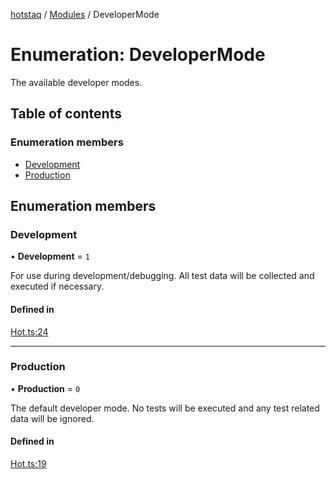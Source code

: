 [hotstaq](../README.md) / [Modules](../modules.md) / DeveloperMode

# Enumeration: DeveloperMode

The available developer modes.

## Table of contents

### Enumeration members

- [Development](DeveloperMode.md#development)
- [Production](DeveloperMode.md#production)

## Enumeration members

### Development

• **Development** = `1`

For use during development/debugging. All test data will
be collected and executed if necessary.

#### Defined in

[Hot.ts:24](https://github.com/OurFreeLight/HotStaq/blob/3f2c5d8/src/Hot.ts#L24)

___

### Production

• **Production** = `0`

The default developer mode. No tests will be executed and
any test related data will be ignored.

#### Defined in

[Hot.ts:19](https://github.com/OurFreeLight/HotStaq/blob/3f2c5d8/src/Hot.ts#L19)
